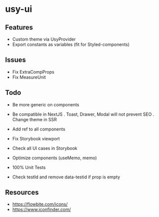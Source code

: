 # usy-ui

## Features

- Custom theme via UsyProvider
- Export constants as variables (fit for Styled-components)

## Issues

- Fix ExtraCompProps
- Fix MeasureUnit

## Todo

- Be more generic on components
- Be compatible in NextJS
  . Toast, Drawer, Modal will not prevent SEO
  . Change theme in SSR

- Add ref to all components
- Fix Storybook viewport
- Check all UI cases in Storybook
- Optimize components (useMemo, memo)
- 100% Unit Tests
- Check testId and remove data-testid if prop is empty

## Resources

- https://flowbite.com/icons/
- https://www.iconfinder.com/
